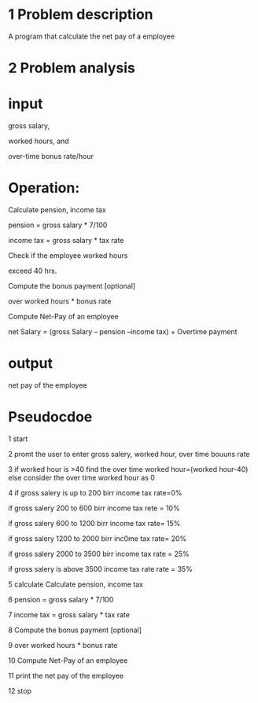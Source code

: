 # 1 Problem description
A program that calculate the net pay of a employee 
# 2 Problem analysis
# input 
 gross salary,
 
 worked hours, and
 
 
 
 over-time bonus rate/hour
 
 # Operation:
 
  Calculate pension, income tax

  pension = gross salary * 7/100

  income tax = gross salary * tax rate
 
 Check if the employee worked hours
 
 exceed 40 hrs.

 Compute the bonus payment [optional]
 
over worked hours * bonus rate

Compute Net-Pay of an employee

 net Salary = (gross Salary – pension –income tax) + Overtime payment
 # output
  net pay of the employee
  # Pseudocdoe
  1 start
  
  2 promt the user to enter gross salery, worked hour, over time bouuns rate
  
  3 if worked hour is >40 find the over time worked hour=(worked hour-40) else consider the over time worked hour as 0

  4 if gross salery is up to 200 birr income tax rate=0% 
  
   if gross salery 200 to 600 birr income tax rete = 10%
    
   if gross salery 600 to 1200 birr income tax rate= 15%
    
   if gross salery 1200 to 2000 birr inc0me tax rate= 20%
    
   if gross salery 2000 to 3500 birr income  tax rate = 25%

    
   if gross salery is above 3500 income tax rate rate = 35%
   
  5 calculate  Calculate pension, income tax

  6 pension = gross salary * 7/100

 7  income tax = gross salary * tax rate 
  
  8 Compute the bonus payment [optional]
 
9  over worked hours * bonus rate

 10 Compute Net-Pay of an employee
 
11 print the net pay of the employee

12 stop
  
  
